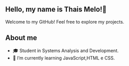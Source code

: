 ## Hello, my name is Thais Melo!👋 


Welcome to my GitHub! Feel free to explore my projects.
## About me
- 🎓 Student in Systems Analysis and Development.
- 🌱 I’m currently learning JavaScript,HTML e CSS.

  

